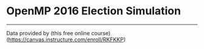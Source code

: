 # OpenMP 2016 Election Simulation

---------------------------------
Data provided by (this free online course)(https://canvas.instructure.com/enroll/RKFKKP)
